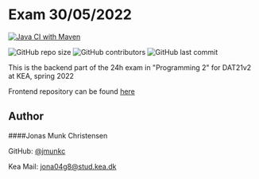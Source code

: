 # Exam 30/05/2022
[![Java CI with Maven](https://github.com/jmunkc/Exam_30-05-22_backend/actions/workflows/maven.yml/badge.svg)](https://github.com/jmunkc/Exam_30-05-22_backend/actions/workflows/maven.yml)

![GitHub repo size](https://img.shields.io/github/repo-size/jmunkc/Exam_30-05-22_backend)
![GitHub contributors](https://img.shields.io/github/contributors/jmunkc/Exam_30-05-22_backend)
![GitHub last commit](https://img.shields.io/github/last-commit/jmunkc/Exam_30-05-22_backend)

This is the backend part of the 24h exam in "Programming 2" for DAT21v2 at KEA, spring 2022

Frontend repository can be found [here](https://github.com/jmunkc/Exam_30-05-22_frontend.git)

## Author
####Jonas Munk Christensen

GitHub: [@jmunkc](https://github.com/jmunkc)

Kea Mail: jona04g8@stud.kea.dk